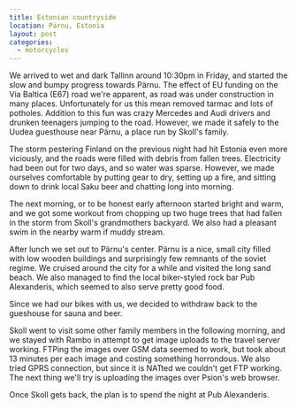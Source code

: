```yaml
---
title: Estonian countryside
location: Pärnu, Estonia
layout: post
categories:
  - motorcycles
---
```

We arrived to wet and dark Tallinn around 10:30pm in Friday, and started the slow and bumpy progress towards Pärnu. The effect of EU funding on the Via Baltica (E67) road we're apparent, as road was under construction in many places. Unfortunately for us this mean removed tarmac and lots of potholes. Addition to this fun was crazy Mercedes and Audi drivers and drunken teenagers jumping to the road. However, we made it safely to the Uudea guesthouse near Pärnu, a place run by Skoll's family.

The storm pestering Finland on the previous night had hit Estonia even more viciously, and the roads were filled with debris from fallen trees. Electricity had been out for two days, and so water was sparse. However, we made ourselves comfortable by putting gear to dry, setting up a fire, and sitting down to drink local Saku beer and chatting long into morning.

The next morning, or to be honest early afternoon started bright and warm, and we got some workout from chopping up two huge trees that had fallen in the storm from Skoll's grandmothers backyard. We also had a pleasant swim in the nearby warm if muddy stream.

After lunch we set out to Pärnu's center. Pärnu is a nice, small city filled with low wooden buildings and surprisingly few remnants of the soviet regime. We cruised around the city for a while and visited the long sand beach. We also managed to find the local biker-styled rock bar Pub Alexanderis, which seemed to also serve pretty good food.

Since we had our bikes with us, we decided to withdraw back to the gueshouse for sauna and beer.

Skoll went to visit some other family members in the following morning, and we stayed with Rambo in attempt to get image uploads to the travel server working. FTPing the images over GSM data seemed to work, but took about 13 minutes per each image and costing something horrondous. We also tried GPRS connection, but since it is NATted we couldn't get FTP working. The next thing we'll try is uploading the images over Psion's web browser.

Once Skoll gets back, the plan is to spend the night at Pub Alexanderis.
